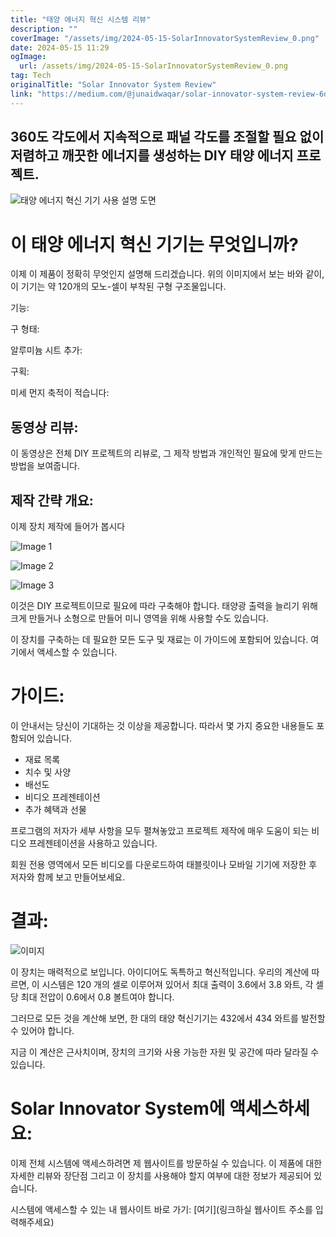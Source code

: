 ```yaml
---
title: "태양 에너지 혁신 시스템 리뷰"
description: ""
coverImage: "/assets/img/2024-05-15-SolarInnovatorSystemReview_0.png"
date: 2024-05-15 11:29
ogImage: 
  url: /assets/img/2024-05-15-SolarInnovatorSystemReview_0.png
tag: Tech
originalTitle: "Solar Innovator System Review"
link: "https://medium.com/@junaidwaqar/solar-innovator-system-review-6db0b10c5707"
---
```



## 360도 각도에서 지속적으로 패널 각도를 조절할 필요 없이 저렴하고 깨끗한 에너지를 생성하는 DIY 태양 에너지 프로젝트.

![태양 에너지 혁신 기기 사용 설명 도면](/assets/img/2024-05-15-SolarInnovatorSystemReview_0.png)

# 이 태양 에너지 혁신 기기는 무엇입니까?

이제 이 제품이 정확히 무엇인지 설명해 드리겠습니다. 위의 이미지에서 보는 바와 같이, 이 기기는 약 120개의 모노-셀이 부착된 구형 구조물입니다.



기능:

구 형태:

알루미늄 시트 추가:

구획:



미세 먼지 축적이 적습니다:

## 동영상 리뷰:

이 동영상은 전체 DIY 프로젝트의 리뷰로, 그 제작 방법과 개인적인 필요에 맞게 만드는 방법을 보여줍니다.

## 제작 간략 개요:



이제 장치 제작에 들어가 봅시다

![Image 1](/assets/img/2024-05-15-SolarInnovatorSystemReview_1.png)

![Image 2](/assets/img/2024-05-15-SolarInnovatorSystemReview_2.png)

![Image 3](/assets/img/2024-05-15-SolarInnovatorSystemReview_3.png)



이것은 DIY 프로젝트이므로 필요에 따라 구축해야 합니다. 태양광 출력을 늘리기 위해 크게 만들거나 소형으로 만들어 미니 영역을 위해 사용할 수도 있습니다.

이 장치를 구축하는 데 필요한 모든 도구 및 재료는 이 가이드에 포함되어 있습니다. 여기에서 액세스할 수 있습니다.

# 가이드:

이 안내서는 당신이 기대하는 것 이상을 제공합니다. 따라서 몇 가지 중요한 내용들도 포함되어 있습니다.



- 재료 목록
- 치수 및 사양
- 배선도
- 비디오 프레젠테이션
- 추가 혜택과 선물

프로그램의 저자가 세부 사항을 모두 펼쳐놓았고 프로젝트 제작에 매우 도움이 되는 비디오 프레젠테이션을 사용하고 있습니다.

회원 전용 영역에서 모든 비디오를 다운로드하여 태블릿이나 모바일 기기에 저장한 후 저자와 함께 보고 만들어보세요.

# 결과:




![이미지](/assets/img/2024-05-15-SolarInnovatorSystemReview_4.png)

이 장치는 매력적으로 보입니다. 아이디어도 독특하고 혁신적입니다. 우리의 계산에 따르면, 이 시스템은 120 개의 셀로 이루어져 있어서 최대 출력이 3.6에서 3.8 와트, 각 셀당 최대 전압이 0.6에서 0.8 볼트여야 합니다.

그러므로 모든 것을 계산해 보면, 한 대의 태양 혁신기기는 432에서 434 와트를 발전할 수 있어야 합니다.

지금 이 계산은 근사치이며, 장치의 크기와 사용 가능한 자원 및 공간에 따라 달라질 수 있습니다.




# Solar Innovator System에 액세스하세요:

이제 전체 시스템에 액세스하려면 제 웹사이트를 방문하실 수 있습니다. 이 제품에 대한 자세한 리뷰와 장단점 그리고 이 장치를 사용해야 할지 여부에 대한 정보가 제공되어 있습니다.

시스템에 액세스할 수 있는 내 웹사이트 바로 가기: [여기](링크하실 웹사이트 주소를 입력해주세요)